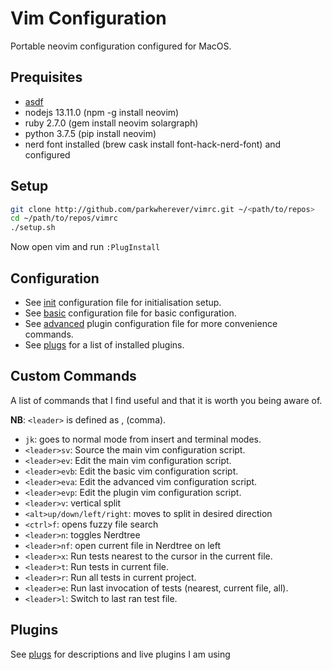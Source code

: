 # Vim Configuration

Portable neovim configuration configured for MacOS.

## Prequisites

- [asdf](https://asdf-vm.com/#/)
- nodejs 13.11.0 (npm -g install neovim)
- ruby 2.7.0 (gem install neovim solargraph)
- python 3.7.5 (pip install neovim)
- nerd font installed (brew cask install font-hack-nerd-font) and configured

## Setup

```bash
git clone http://github.com/parkwherever/vimrc.git ~/<path/to/repos>
cd ~/path/to/repos/vimrc
./setup.sh
```

Now open vim and run `:PlugInstall`

## Configuration

- See [init] configuration file for initialisation setup.
- See [basic] configuration file for basic configuration.
- See [advanced] plugin configuration file for more convenience commands.
- See [plugs] for a list of installed plugins.

## Custom Commands

A list of commands that I find useful and that it is worth you being aware of.

**NB**: `<leader>` is defined as , (comma).

- `jk`: goes to normal mode from insert and terminal modes.
- `<leader>sv`: Source the main vim configuration script.
- `<leader>ev`: Edit the main vim configuration script.
- `<leader>evb`: Edit the basic vim configuration script.
- `<leader>eva`: Edit the advanced vim configuration script.
- `<leader>evp`: Edit the plugin vim configuration script.
- `<leader>v`: vertical split
- `<alt>up/down/left/right`: moves to split in desired direction
- `<ctrl>f`: opens fuzzy file search
- `<leader>n`: toggles Nerdtree
- `<leader>nf`: open current file in Nerdtree on left
- `<leader>x`: Run tests nearest to the cursor in the current file.
- `<leader>t`: Run tests in current file.
- `<leader>r`: Run all tests in current project.
- `<leader>e`: Run last invocation of tests (nearest, current file, all).
- `<leader>l`: Switch to last ran test file.

## Plugins

See [plugs] for descriptions and live plugins I am using

[init]:     https://github.com/willfish/vimrc/tree/master/init.vim
[basic]:    https://github.com/willfish/vimrc/tree/master/vimrcs/basic.vim
[advanced]: https://github.com/willfish/vimrc/tree/master/vimrcs/advanced.vim
[plugs]:    https://github.com/willfish/vimrc/tree/master/vimrcs/plugs.vim
